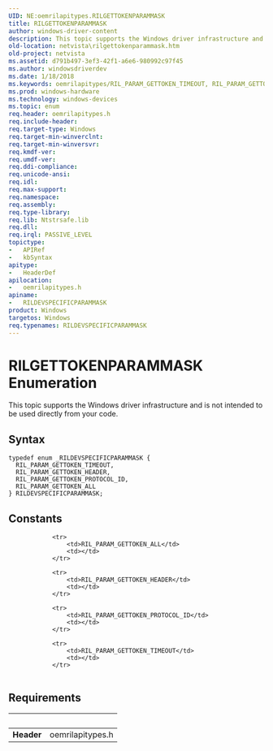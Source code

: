 ```yaml
---
UID: NE:oemrilapitypes.RILGETTOKENPARAMMASK
title: RILGETTOKENPARAMMASK
author: windows-driver-content
description: This topic supports the Windows driver infrastructure and is not intended to be used directly from your code.
old-location: netvista\rilgettokenparammask.htm
old-project: netvista
ms.assetid: d791b497-3ef3-42f1-a6e6-980992c97f45
ms.author: windowsdriverdev
ms.date: 1/18/2018
ms.keywords: oemrilapitypes/RIL_PARAM_GETTOKEN_TIMEOUT, RIL_PARAM_GETTOKEN_ALL, RILGETTOKENPARAMMASK enumeration [Network Drivers Starting with Windows Vista], RILDEVSPECIFICPARAMMASK enumeration [Network Drivers Starting with Windows Vista], oemrilapitypes/RIL_PARAM_GETTOKEN_PROTOCOL_ID, RIL_PARAM_GETTOKEN_TIMEOUT, netvista.rilgettokenparammask, RILDEVSPECIFICPARAMMASK, RIL_PARAM_GETTOKEN_PROTOCOL_ID, RIL_PARAM_GETTOKEN_HEADER, RILGETTOKENPARAMMASK, oemrilapitypes/RILGETTOKENPARAMMASK, oemrilapitypes/RIL_PARAM_GETTOKEN_ALL, oemrilapitypes/RIL_PARAM_GETTOKEN_HEADER
ms.prod: windows-hardware
ms.technology: windows-devices
ms.topic: enum
req.header: oemrilapitypes.h
req.include-header: 
req.target-type: Windows
req.target-min-winverclnt: 
req.target-min-winversvr: 
req.kmdf-ver: 
req.umdf-ver: 
req.ddi-compliance: 
req.unicode-ansi: 
req.idl: 
req.max-support: 
req.namespace: 
req.assembly: 
req.type-library: 
req.lib: Ntstrsafe.lib
req.dll: 
req.irql: PASSIVE_LEVEL
topictype:
-	APIRef
-	kbSyntax
apitype:
-	HeaderDef
apilocation:
-	oemrilapitypes.h
apiname:
-	RILDEVSPECIFICPARAMMASK
product: Windows
targetos: Windows
req.typenames: RILDEVSPECIFICPARAMMASK
---
```


# RILGETTOKENPARAMMASK Enumeration
This topic supports the Windows driver infrastructure and is not intended to be used directly from your code.

## Syntax
````
typedef enum _RILDEVSPECIFICPARAMMASK { 
  RIL_PARAM_GETTOKEN_TIMEOUT,
  RIL_PARAM_GETTOKEN_HEADER,
  RIL_PARAM_GETTOKEN_PROTOCOL_ID,
  RIL_PARAM_GETTOKEN_ALL
} RILDEVSPECIFICPARAMMASK;
````

## Constants

<table>
            
                <tr>
                    <td>RIL_PARAM_GETTOKEN_ALL</td>
                    <td></td>
                </tr>
            
                <tr>
                    <td>RIL_PARAM_GETTOKEN_HEADER</td>
                    <td></td>
                </tr>
            
                <tr>
                    <td>RIL_PARAM_GETTOKEN_PROTOCOL_ID</td>
                    <td></td>
                </tr>
            
                <tr>
                    <td>RIL_PARAM_GETTOKEN_TIMEOUT</td>
                    <td></td>
                </tr>
</table>


## Requirements
| &nbsp; | &nbsp; |
| ---- |:---- |
| **Header** | oemrilapitypes.h |